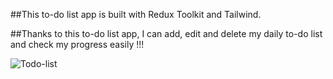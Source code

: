 ##This to-do list app is built with Redux Toolkit and Tailwind.

##Thanks to this to-do list app, I can add, edit and delete my daily to-do list and check my progress easily !!!


![Todo-list](https://github.com/Liao993/redux-todolist/assets/73458806/edea73f8-455f-49c7-88dc-15c1b5831798)

